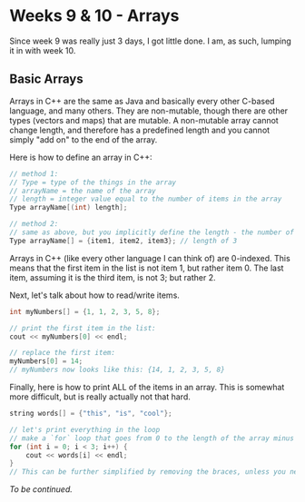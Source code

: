 # Weeks 9 & 10 - Arrays
Since week 9 was really just 3 days, I got little done. I am, as such, lumping it in with week 10.

## Basic Arrays
Arrays in C++ are the same as Java and basically every other C-based language, and many others. They are non-mutable, though there are other types (vectors and maps) that are mutable. A non-mutable array cannot change length, and therefore has a predefined length and you cannot simply "add on" to the end of the array.

Here is how to define an array in C++:

```c++
// method 1:
// Type = type of the things in the array
// arrayName = the name of the array
// length = integer value equal to the number of items in the array
Type arrayName[(int) length];

// method 2:
// same as above, but you implicitly define the length - the number of items in the array = the length
Type arrayName[] = {item1, item2, item3}; // length of 3
```

Arrays in C++ (like every other language I can think of) are 0-indexed. This means that the first item in the list is not item 1, but rather item 0. The last item, assuming it is the third item, is not 3; but rather 2.

Next, let's talk about how to read/write items.

```c++
int myNumbers[] = {1, 1, 2, 3, 5, 8};

// print the first item in the list:
cout << myNumbers[0] << endl;

// replace the first item:
myNumbers[0] = 14;
// myNumbers now looks like this: {14, 1, 2, 3, 5, 8}
```

Finally, here is how to print ALL of the items in an array. This is somewhat more difficult, but is really actually not that hard.

```c++
string words[] = {"this", "is", "cool"};

// let's print everything in the loop
// make a `for` loop that goes from 0 to the length of the array minus 1.
for (int i = 0; i < 3; i++) {
	cout << words[i] << endl;
}
// This can be further simplified by removing the braces, unless you need to do more than one thing each iteration
```

*To be continued.*
